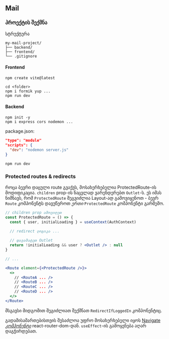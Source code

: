## Mail

### პროექტის შექმნა

სტრუქტურა
```
my-mail-project/
├── backend/
├── frontend/
└── .gitignore
```

#### Frontend
```
npm create vite@latest

cd <folder>
npm i formik yup ...
npm run dev
```

#### Backend
```
npm init -y
npm i express cors nodemon ...
```
package.json:
```json
"type": "module"
"scripts": {
  "dev": "nodemon server.js"
}
```

```
npm run dev
```

### Protected routes & redirects
როცა ბევრი დაცული route გვაქვს, მოსახერხებელია ProtectedRoute-ის მოდიფიკაცია. `children` prop-ის ნაცვლად ვარენდერებთ `Outlet`-ს. ეს იმას ნიშნავს, რომ `ProtectedRoute` შეგვიძლია Layout-ად გამოვიყენოთ - ბევრ `Route` კომპონენტს დავუწეროთ *ერთი* `ProtectedRoute` კომპონენტი გარშემო.
```jsx
// children prop ამოვიღეთ
const ProtectedRoute = () => {
  const { user, initialLoading } = useContext(AuthContext)
  
  // redirect ლოგიკა ...

  // დავამატეთ Outlet
  return !initialLoading && user ? <Outlet /> : null
}

// ...

<Route element={<ProtectedRoute />}>
  <>
    // <RouteA ... />
    // <RouteB ... />
    // <RouteC ... />
    // <RouteD ... />
  </>
</Route>
```

მსგავსი მიდგომით შეგიძლიათ შექმნათ `RedirectIfLoggedIn` კომპონენტიც.

გადამისამართებისთვის შესაძლოა უფრო მოსახერხებელი იყოს [Navigate *კომპონენტი*](https://reactrouter.com/en/6.22.3/components/navigate) react-router-dom-დან. `useEffect`-ის გამოყენება აღარ დაგჭირდებათ.
